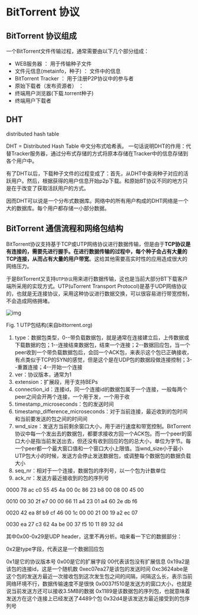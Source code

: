# BitTorrent 协议

## BitTorrent 协议组成

一个BitTorrent文件传输过程，通常需要由以下几个部分组成：

-  WEB服务器 ： 用于传输种子文件 
-  文件元信息(metainfo，种子) ： 文件中的信息
-  BitTorrent Tracker ： 用于注册P2P协议中的参与者
-  原始下载者（发布资源者） ： 
-  终端用户浏览器(下载.torrent种子)
-  终端用户下载者

## DHT

distributed hash table

DHT = Distributed Hash Table 中文分布式哈希表。
一句话说明DHT的作用：代替Tracker服务器，通过分布式存储的方式将原本存储在Tracker中的信息存储到各个用户中。

有了DHT以后，下载种子文件的过程变成了：首先，从DHT中查询种子对应的活跃用户。然后，根据获得的用户信息开始p2p下载。和原始BT协议不同的地方只是在于改变了获取活跃用户的方式。

因而DHT可以说是一个分布式数据库。网络中的所有用户构成的DHT网络是一个大的数据库。每个用户都存储一小部分数据。



## BitTorrent 通信流程和网络包结构

BitTorrent协议支持基于TCP或UTP网络协议进行数据传输，但是由于**TCP协议是有连接的，需要先进行握手。在进行数据传输的过程中，每个种子会占有大量的TCP连接，从而占有大量的用户带宽**。这给其他需要高实时性的应用造成很大的网络压力。

于是BitTorrent又支持`UTP协议`用来进行数据传输，这也是当前大部分BT下载客户端所采用的实现方式。UTP(uTorrent Transport Protocol)是基于UDP网络协议的，也就是无连接协议，采用这种协议进行数据交换，可以很容易进行带宽控制，不会造成网络拥堵。



![img](https://img-blog.csdn.net/20130625233010343?watermark/2/text/aHR0cDovL2Jsb2cuY3Nkbi5uZXQvd2VuZ3Bpbmdibw==/font/5a6L5L2T/fontsize/400/fill/I0JBQkFCMA==/dissolve/70/gravity/Center)



Fig. 1 UTP包结构(来自bittorrent.org)

1. type：数据包类型，0--带负载数据包，就是通常在连接建立后，上传数据或下载数据的包；1--连接结束数据包，结束一个连接；2--数据回应包，当一个peer收到一个带负载数据包后，会回一个ACK包，来表示这个包已正确接收，有点类似于TCP的SYN的感觉，但是这个是在UDP包的数据段做连接控制；3--重置连接；4--开始一个连接
2. ver：协议版本，通常为1
3. extension：扩展段，用于支持BEPs
4. connection_id：连接id，同一个连接id的数据包属于一个连接，一般每两个peer之间会开两个连接，一个用于发，一个用于收
5. timestamp_microseconds：包的发送时间
6. timestamp_difference_microseconds：对于当前连接，最近收到的包时间和当前要发送的包之间的时间间
7. wnd_size：发送方当前剩余窗口大小，用于进行速度和带宽控制。BitTorrent协议中每一个发出去的数据包，都要求接收方回一个ACK包。而一个peer的窗口大小是指当前发送出去，但还没有收到回应的包的总大小，单位为字节。每一个peer都一个最大窗口值和一个窗口大小上限值。当wnd_size小于最小UTP包大小的时候，发送方会停止发送数据包，或调整每个数据包的数据负载大小
8. seq_nr：相对于一个连接，数据包的序列号，以一个包为计数单位
9. ack_nr：发送方最近接收到的包的序列号
   

0000   78 ac c0 55 45 4a 00 0c 86 23 b8 00 08 00 45 00

0010   00 30 2f e7 00 00 66 11 a4 23 01 a4 60 2e db f6

0020   42 ea 8f b9 cf 46 00 1c 00 00 21 00 19 a2 ec 07

0030   ea 27 c3 62 4a be 00 37 f5 10 11 89 32 d4

其中0x00-0x29是UDP header，这里不再分析。咱来看一下它的数据部分：


 0x2是type字段，代表这是一个数据回应包

0x1是它的协议版本号
 0x00是它的扩展字段
 00代表该包没有扩展信息
 0x19a2是该包的连接id，这是一个随机数
 0xec07ea27是该包的发送时间
 0xc3624abe是这个包的发送方最近一次接收包到这次发生包之间的间隔，间隔这么长，表示当前网络环境不行，数据传输速度不是很快
 0x0037f510是发送方的窗口大小，也就是说当前发送方还可以接收3.5MB的数据
 0x1189是该数据包的序列包，也就意味着发送方在这个连接上已经发送了4489个包
 0x32d4是该发送方最近接受到的包序列号
